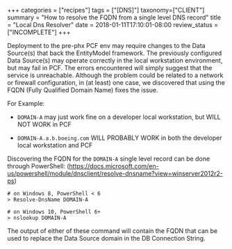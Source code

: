 +++
categories = ["recipes"]
tags = ["[DNS]"]
taxonomy=["CLIENT"]
summary = "How to resolve the FQDN from a single level DNS record"
title = "Local Dns Resolver"
date = 2018-01-11T17:10:01-08:00
review_status = ["INCOMPLETE"]
+++

Deployment to the pre-phx PCF env may require changes to the Data Source(s) that back the EntityModel framework. The previously configured Data Source(s) may operate correctly in the local workstation environment, but may fail in PCF. The errors encountered will simply suggest that the service is unreachable. Although the problem could be related to a network or firewall configuration, in (at least) one case, we discovered that using the FQDN (Fully Qualified Domain Name) fixes the issue.

For Example:

 * `DOMAIN-A` may just work fine on a developer local workstation, but WILL NOT WORK in PCF
 
 * `DOMAIN-A.a.b.boeing.com` WILL PROBABLY WORK in both the developer local workstation and PCF

Discovering the FQDN for the `DOMAIN-A` single level record can be done through PowerShell:
(https://docs.microsoft.com/en-us/powershell/module/dnsclient/resolve-dnsname?view=winserver2012r2-ps)


```
# on Windows 8, PowerShell < 6
> Resolve-DnsName DOMAIN-A
```

```
# on Windows 10, PowerShell 6+
> nslookup DOMAIN-A
```

The output of either of these command will contain the FQDN that can be used to replace the Data Source domain in the DB Connection String.
